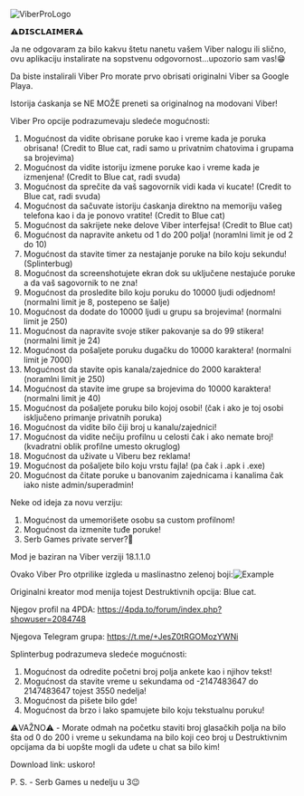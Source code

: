 ![ViberProLogo](https://github.com/Splinterovski/Viber-Pro/assets/89694006/8963b43b-dff3-4488-b1bd-eb8c550e9ec8)

⚠️𝗗𝗜𝗦𝗖𝗟𝗔𝗜𝗠𝗘𝗥⚠️

Ja ne odgovaram za bilo kakvu štetu nanetu vašem Viber nalogu ili slično, ovu aplikaciju instalirate na sopstvenu odgovornost...upozorio sam vas!😁

Da biste instalirali Viber Pro morate prvo obrisati originalni Viber sa Google Playa.

Istorija ćaskanja se NE MOŽE preneti sa originalnog na modovani Viber!

Viber Pro opcije podrazumevaju sledeće mogućnosti:
1. Mogućnost da vidite obrisane poruke kao i vreme kada je poruka obrisana! (Credit to Blue cat, radi samo u privatnim chatovima i grupama sa brojevima)
2. Mogućnost da vidite istoriju izmene poruke kao i vreme kada je izmenjena! (Credit to Blue cat, radi svuda)
3. Mogućnost da sprečite da vaš sagovornik vidi kada vi kucate! (Credit to Blue cat, radi svuda)
4. Mogućnost da sačuvate istoriju ćaskanja direktno na memoriju vašeg telefona kao i da je ponovo vratite! (Credit to Blue cat)
5. Mogućnost da sakrijete neke delove Viber interfejsa! (Credit to Blue cat)
6. Mogućnost da napravite anketu od 1 do 200 polja! (noramlni limit je od 2 do 10)
7. Mogućnost da stavite timer za nestajanje poruke na bilo koju sekundu! (Splinterbug)
8. Mogućnost da screenshotujete ekran dok su uključene nestajuće poruke a da vaš sagovornik to ne zna!
9. Mogućnost da prosledite bilo koju poruku do 10000 ljudi odjednom! (normalni limit je 8, postepeno se šalje)
10. Mogućnost da dodate do 10000 ljudi u grupu sa brojevima! (normalni limit je 250)
11. Mogućnost da napravite svoje stiker pakovanje sa do 99 stikera! (normalni limit je 24)
12. Mogućnost da pošaljete poruku dugačku do 10000 karaktera! (normalni limit je 7000)
13. Mogućnost da stavite opis kanala/zajednice do 2000 karaktera! (noramlni limit je 250)
14. Mogućnost da stavite ime grupe sa brojevima do 10000 karaktera! (normalni limit je 40)
15. Mogućnost da pošaljete poruku bilo kojoj osobi! (čak i ako je toj osobi isključeno primanje privatnih poruka)
16. Mogućnost da vidite bilo čiji broj u kanalu/zajednici!
17. Mogućnost da vidite nečiju profilnu u celosti čak i ako nemate broj! (kvadratni oblik profilne umesto okruglog)
18. Mogućnost da uživate u Viberu bez reklama!
19. Mogućnost da pošaljete bilo koju vrstu fajla! (pa čak i .apk i .exe)
20. Mogućnost da čitate poruke u banovanim zajednicama i kanalima čak iako niste admin/superadmin!

Neke od ideja za novu verziju:
1. Mogućnost da umemorišete osobu sa custom profilnom!
2. Mogućnost da izmenite tuđe poruke!
3. Serb Games private server?🤔

Mod je baziran na Viber verziji 18.1.1.0

Ovako Viber Pro otprilike izgleda u maslinastno zelenoj boji:![Example](https://github.com/Splinterovski/Viber-Plus-Plus/assets/89694006/d707c9bb-3f24-4b03-a89f-6557800e6d47)

Originalni kreator mod menija tojest Destruktivnih opcija: Blue cat.

Njegov profil na 4PDA:
https://4pda.to/forum/index.php?showuser=2084748

Njegova Telegram grupa:
https://t.me/+JesZ0tRGOMozYWNi

Splinterbug podrazumeva sledeće mogućnosti:
1. Mogućnost da odredite početni broj polja ankete kao i njihov tekst!
2. Mogućnost da stavite vreme u sekundama od -2147483647 do 2147483647 tojest 3550 nedelja!
3. Mogućnost da pišete bilo gde!
4. Mogućnost da brzo i lako spamujete bilo koju tekstualnu poruku!

⚠️VAŽNO⚠️ - Morate odmah na početku staviti broj glasačkih polja na bilo šta od 0 do 200 i vreme u sekundama na bilo koji ceo broj u Destruktivnim opcijama da bi uopšte mogli da uđete u chat sa bilo kim!

Download link: uskoro!

P. S. - Serb Games u nedelju u 3😉
